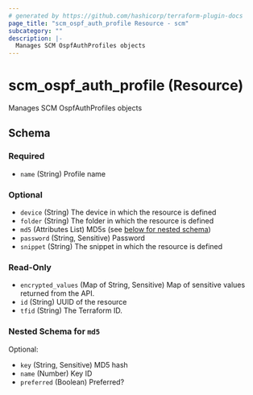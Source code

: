 ```yaml
---
# generated by https://github.com/hashicorp/terraform-plugin-docs
page_title: "scm_ospf_auth_profile Resource - scm"
subcategory: ""
description: |-
  Manages SCM OspfAuthProfiles objects
---
```


# scm_ospf_auth_profile (Resource)

Manages SCM OspfAuthProfiles objects



<!-- schema generated by tfplugindocs -->
## Schema

### Required

- `name` (String) Profile name

### Optional

- `device` (String) The device in which the resource is defined
- `folder` (String) The folder in which the resource is defined
- `md5` (Attributes List) MD5s (see [below for nested schema](#nestedatt--md5))
- `password` (String, Sensitive) Password
- `snippet` (String) The snippet in which the resource is defined

### Read-Only

- `encrypted_values` (Map of String, Sensitive) Map of sensitive values returned from the API.
- `id` (String) UUID of the resource
- `tfid` (String) The Terraform ID.

<a id="nestedatt--md5"></a>
### Nested Schema for `md5`

Optional:

- `key` (String, Sensitive) MD5 hash
- `name` (Number) Key ID
- `preferred` (Boolean) Preferred?

